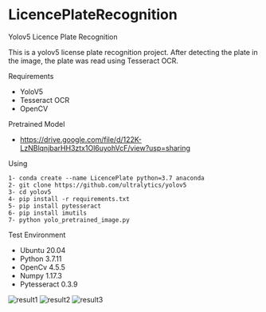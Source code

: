 # LicencePlateRecognition
Yolov5 Licence Plate Recognition

This is a yolov5 license plate recognition project. After detecting the plate in the image, the plate was read using Tesseract OCR. 

Requirements
- YoloV5
- Tesseract OCR
- OpenCV

Pretrained Model
- https://drive.google.com/file/d/122K-LzNBlqnjbarHH3ztx1Ol6uyohVcF/view?usp=sharing

Using

    1- conda create --name LicencePlate python=3.7 anaconda
    2- git clone https://github.com/ultralytics/yolov5
    3- cd yolov5
    4- pip install -r requirements.txt
    5- pip install pytesseract 
    6- pip install imutils
    7- python yolo_pretrained_image.py

Test Environment
- Ubuntu 20.04
- Python 3.7.11
- OpenCv 4.5.5
- Numpy 1.17.3
- Pytesseract 0.3.9

![result1](https://user-images.githubusercontent.com/68384469/155908474-a91717c7-161b-4d78-afee-e78121260278.png)
![result2](https://user-images.githubusercontent.com/68384469/155908481-4b757663-3305-4b00-8905-8f7073a6ded6.png)
![result3](https://user-images.githubusercontent.com/68384469/155908482-37d5060d-2de2-415e-b2bf-9faf7fa77001.png)
